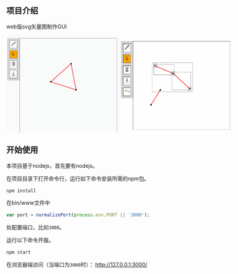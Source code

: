 ## 项目介绍
web版svg矢量图制作GUI

<div style='display:flex'>
<img src="./README_assets/GIF%202022-6-25%20下午%2011-59-59.gif" alt="drawing" width="300"/>
<img src="./README_assets/GIF%202022-6-28%20上午%2011-43-39.gif" alt="drawing" width="300"/>
</div>

## 开始使用
本项目基于nodejs，首先要有nodejs。

在项目目录下打开命令行，运行如下命令安装所需的npm包。
```cmd
npm install
```

在bin/www文件中
```js
var port = normalizePort(process.env.PORT || '3000');
```
处配置端口，比如`3000`。

运行以下命令开服。
```cmd
npm start
```

在浏览器端访问（当端口为`3000`时）：
http://127.0.0.1:3000/

